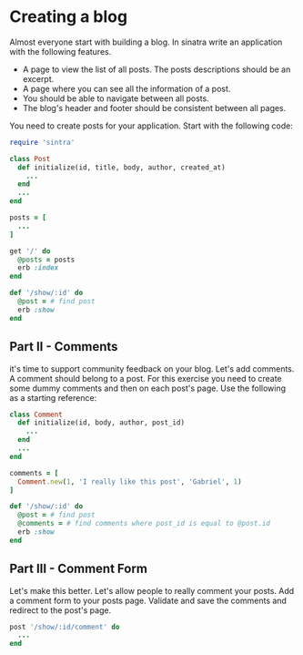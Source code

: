 # Creating a blog

Almost everyone start with building a blog. In sinatra write an application with the following features.

* A page to view the list of all posts. The posts descriptions should be an excerpt.
* A page where you can see all the information of a post.
* You should be able to navigate between all posts.
* The blog's header and footer should be consistent between all pages.

You need to create posts for your application. Start with the following code:

```ruby
require 'sintra'

class Post
  def initialize(id, title, body, author, created_at)
    ...
  end
  ...
end

posts = [
  ...
]

get '/' do
  @posts = posts
  erb :index
end

def '/show/:id' do
  @post = # find post
  erb :show
end
```

## Part II - Comments

it's time to support community feedback on your blog. Let's add comments. A comment should belong to a post. For this exercise you need to create some dummy comments and then on each post's page. Use the following as a starting reference:

```ruby
class Comment
  def initialize(id, body, author, post_id)
    ...
  end
  ...
end

comments = [
  Comment.new(1, 'I really like this post', 'Gabriel', 1)
]

def '/show/:id' do
  @post = # find post
  @comments = # find comments where post_id is equal to @post.id
  erb :show
end
```

## Part III - Comment Form

Let's make this better. Let's allow people to really comment your posts. Add a comment form to your posts page. Validate and save the comments and redirect to the post's page.

```ruby
post '/show/:id/comment' do
  ...
end
```
